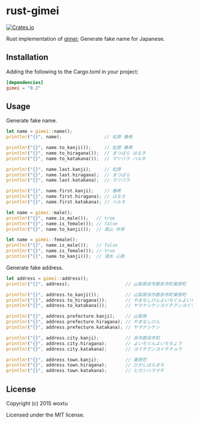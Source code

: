 # rust-gimei

[![Crates.io](https://img.shields.io/crates/v/gimei.svg?style=flat-square)](https://crates.io/crates/gimei)

Rust implementation of [gimei](https://github.com/willnet/gimei); Generate fake name for Japanese.

## Installation

Adding the following to the Cargo.toml in your project:

```toml
[dependencies]
gimei = "0.2"
```

## Usage

Generate fake name.

```rust
let name = gimei::name();
println!("{}", name);                // 松原 春希

println!("{}", name.to_kanji());     // 松原 春希
println!("{}", name.to_hiragana());  // まつばら はるき
println!("{}", name.to_katakana());  // マツバラ ハルキ

println!("{}", name.last.kanji);     // 松原
println!("{}", name.last.hiragana);  // まつばら
println!("{}", name.last.katakana);  // マツバラ

println!("{}", name.first.kanji);    // 春希
println!("{}", name.first.hiragana); // はるき
println!("{}", name.first.katakana); // ハルキ
```

```rust
let name = gimei::male();
println!("{}", name.is_male());   // true
println!("{}", name.is_female()); // false
println!("{}", name.to_kanji());  // 高山 伴幸
```

```rust
let name = gimei::female();
println!("{}", name.is_male());   // false
println!("{}", name.is_female()); // true
println!("{}", name.to_kanji());  // 清水 心鈴
```

Generate fake address.

```rust
let address = gimei::address();
println!("{}", address);                     // 山梨県余市郡余市町東原町

println!("{}", address.to_kanji());          // 山梨県余市郡余市町東原町
println!("{}", address.to_hiragana());       // やまなしけんよいちぐんよいちちょうひがしはらまち
println!("{}", address.to_katakana());       // ヤマナシケンヨイチグンヨイチチョウヒガシハラマチ

println!("{}", address.prefecture.kanji);    // 山梨県
println!("{}", address.prefecture.hiragana); // やまなしけん
println!("{}", address.prefecture.katakana); // ヤマナシケン

println!("{}", address.city.kanji);          // 余市郡余市町
println!("{}", address.city.hiragana);       // よいちぐんよいちちょう
println!("{}", address.city.katakana);       // ヨイチグンヨイチチョウ

println!("{}", address.town.kanji);          // 東原町
println!("{}", address.town.hiragana);       // ひがしはらまち
println!("{}", address.town.katakana);       // ヒガシハラマチ
```

## License
Copyright (c) 2015 woxtu

Licensed under the MIT license.
